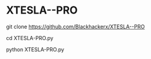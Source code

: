 # XTESLA--PRO

git clone https://github.com/Blackhackerx/XTESLA--PRO

cd XTESLA-PRO.py

python XTESLA-PRO.py
